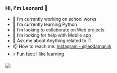 ### Hi, I'm Leonard 👋

- 🔭 I’m currently working on school works
- 🌱 I’m currently learning Python
- 👯 I’m looking to collaborate on Web projects
- 🤔 I’m looking for help with Mobile app
- 💬 Ask me about Anything related to IT
- 📫 How to reach me: [Instagram - @leodamaniik](https://www.instagram.com/leodamaniik/)
- ⚡ Fun fact: I like learning

<img src = "https://github-readme-stats.vercel.app/api?username=x01000101x&&show_icons=true&title_color=1E90FF&icon_color=8458B3&text_color=008000&bg_color=151515">
